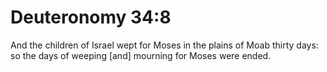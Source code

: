 # Deuteronomy 34:8

And the children of Israel wept for Moses in the plains of Moab thirty days: so the days of weeping [and] mourning for Moses were ended.